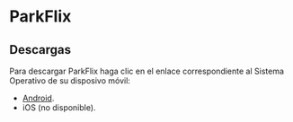 # ParkFlix

## Descargas

Para descargar ParkFlix haga clic en el enlace correspondiente al Sistema Operativo de su disposivo móvil:

- [Android](https://github.com/ParkFlix/parkflix-download/releases/download/latest/parkflix.apk).
- iOS (no disponible).


